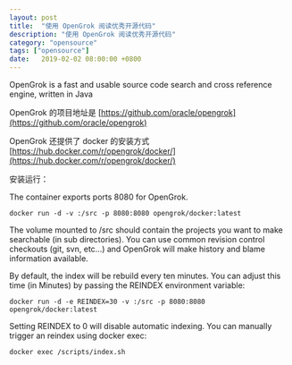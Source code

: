 ```yaml
---
layout: post
title:  "使用 OpenGrok 阅读优秀开源代码"
description: "使用 OpenGrok 阅读优秀开源代码"
category: "opensource"
tags: ["opensource"]
date:   2019-02-02 08:00:00 +0800
---
```


OpenGrok is a fast and usable source code search and cross reference engine, written in Java

OpenGrok 的项目地址是 [https://github.com/oracle/opengrok](https://github.com/oracle/opengrok)

OpenGrok 还提供了 docker 的安装方式 [https://hub.docker.com/r/opengrok/docker/](https://hub.docker.com/r/opengrok/docker/)

安装运行：

The container exports ports 8080 for OpenGrok.

```shell
docker run -d -v :/src -p 8080:8080 opengrok/docker:latest
```

The volume mounted to /src should contain the projects you want to make searchable (in sub directories). You can use common revision control checkouts (git, svn, etc...) and OpenGrok will make history and blame information available.

By default, the index will be rebuild every ten minutes. You can adjust this time (in Minutes) by passing the REINDEX environment variable:

```shell
docker run -d -e REINDEX=30 -v :/src -p 8080:8080 opengrok/docker:latest
```

Setting REINDEX to 0 will disable automatic indexing. You can manually trigger an reindex using docker exec:

```shell
docker exec /scripts/index.sh
```